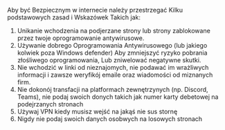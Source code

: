 Aby być Bezpiecznym w internecie należy przestrzegać Kilku podstawowych zasad i Wskazówek Takich jak:
1. Unikanie wchodzenia na podjerzane strony lub strony zablokowane przez twoje oprogramowanie antywirusowe.
2. Używanie dobrego Oprogramowania Antywirusowego (lub jakiego kolwiek poza Windows defender) Aby zmniejszyć ryzyko pobrania złośliwego oprogramowania,
Lub zniwelować negatywne skutki.
3. Nie wchodzić w linki od nieznajomych, nie podawać im wrażliwych informacji i zawsze weryfikój emaile oraz wiadomości od miznanych firm.
4. Nie dokonój transfacji na platformach zewnętrzynych (np. Discord, Teams), nie podaj swoich donych takich jak numer karty debetowej na podejrzanych stronach
5. Używaj VPN kiedy musisz wejść na jakąś nie sus stornę
6. Nigdy nie podaj swoich danych osobwych na losowych stronach
   

